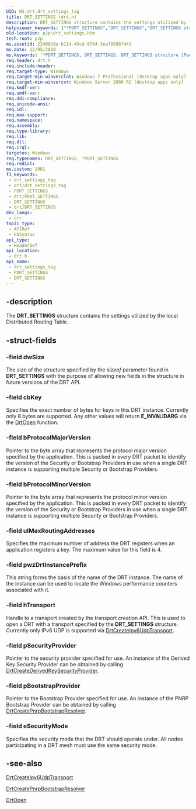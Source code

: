 ```yaml
---
UID: NS:drt.drt_settings_tag
title: DRT_SETTINGS (drt.h)
description: DRT_SETTINGS structure contains the settings utilized by the local Distributed Routing Table.
helpviewer_keywords: ["*PDRT_SETTINGS","DRT_SETTINGS","DRT_SETTINGS structure [Peer Networking]","PDRT_SETTINGS","PDRT_SETTINGS structure pointer [Peer Networking]","drt/DRT_SETTINGS","drt/PDRT_SETTINGS","p2p.drt_settings"]
old-location: p2p\drt_settings.htm
tech.root: p2p
ms.assetid: 22408b8e-b114-43cd-8f84-3eaf8508f441
ms.date: 12/05/2018
ms.keywords: '*PDRT_SETTINGS, DRT_SETTINGS, DRT_SETTINGS structure [Peer Networking], PDRT_SETTINGS, PDRT_SETTINGS structure pointer [Peer Networking], drt/DRT_SETTINGS, drt/PDRT_SETTINGS, p2p.drt_settings'
req.header: drt.h
req.include-header: 
req.target-type: Windows
req.target-min-winverclnt: Windows 7 Professional [desktop apps only]
req.target-min-winversvr: Windows Server 2008 R2 [desktop apps only]
req.kmdf-ver: 
req.umdf-ver: 
req.ddi-compliance: 
req.unicode-ansi: 
req.idl: 
req.max-support: 
req.namespace: 
req.assembly: 
req.type-library: 
req.lib: 
req.dll: 
req.irql: 
targetos: Windows
req.typenames: DRT_SETTINGS, *PDRT_SETTINGS
req.redist: 
ms.custom: 19H1
f1_keywords:
 - drt_settings_tag
 - drt/drt_settings_tag
 - PDRT_SETTINGS
 - drt/PDRT_SETTINGS
 - DRT_SETTINGS
 - drt/DRT_SETTINGS
dev_langs:
 - c++
topic_type:
 - APIRef
 - kbSyntax
api_type:
 - HeaderDef
api_location:
 - drt.h
api_name:
 - drt_settings_tag
 - PDRT_SETTINGS
 - DRT_SETTINGS
---
```


## -description

The <b>DRT_SETTINGS</b> structure contains the settings utilized by the local Distributed Routing Table.

## -struct-fields

### -field dwSize

The size of the  structure specified by  the  <i>sizeof</i> parameter found in <b>DRT_SETTINGS</b> with the purpose of  allowing new fields in the structure in future versions of the DRT API.

### -field cbKey

Specifies the exact number of bytes for keys in this DRT instance.  Currently only 8 bytes are supported. Any other values will return <b>E_INVALIDARG</b> via the <a href="/windows/desktop/api/drt/nf-drt-drtopen">DrtOpen</a> function.

### -field bProtocolMajorVersion

Pointer to the byte array that represents the protocol major version specified by the application. This is packed in every DRT packet to identify the version of the Security or Bootstrap Providers in use when a single DRT instance is supporting multiple Security or Bootstrap Providers.

### -field bProtocolMinorVersion

Pointer to the byte array that represents the protocol minor version specified by the application. 
 This is packed in every DRT packet to identify the version of the Security or Bootstrap Providers in use when a single DRT instance is supporting multiple Security or Bootstrap Providers.

### -field ulMaxRoutingAddresses

Specifies the maximum number of address the DRT registers when an application registers a key. The maximum value for this field is 4.

### -field pwzDrtInstancePrefix

This string forms the basis of the name of the DRT instance. The name of the instance can be used to locate the Windows performance counters associated with it.

### -field hTransport

Handle to a transport created by the transport creation API.  This is used to open a DRT with a transport specified by the <b>DRT_SETTINGS</b> structure.  Currently only IPv6 UDP is supported via <a href="/windows/desktop/api/drt/nf-drt-drtcreateipv6udptransport">DrtCreateIpv6UdpTransport</a>.

### -field pSecurityProvider

Pointer to the security provider specified for use. An instance of the Derived Key Security Provider can be obtained by calling <a href="/windows/desktop/api/drt/nf-drt-drtcreatederivedkeysecurityprovider">DrtCreateDerivedKeySecurityProvider</a>.

### -field pBootstrapProvider

Pointer to the Bootstrap Provider specified for use. An instance of the PNRP Bootstrap Provider can be obtained by calling <a href="/windows/desktop/api/drt/nf-drt-drtcreatepnrpbootstrapresolver">DrtCreatePnrpBootstrapResolver</a>.

### -field eSecurityMode

Specifies the security mode that the DRT should operate under. All nodes participating in a DRT mesh must use the same security mode.

## -see-also

<a href="/windows/desktop/api/drt/nf-drt-drtcreateipv6udptransport">DrtCreateIpv6UdpTransport</a>



<a href="/windows/desktop/api/drt/nf-drt-drtcreatepnrpbootstrapresolver">DrtCreatePnrpBootstrapResolver</a>



<a href="/windows/desktop/api/drt/nf-drt-drtopen">DrtOpen</a>


